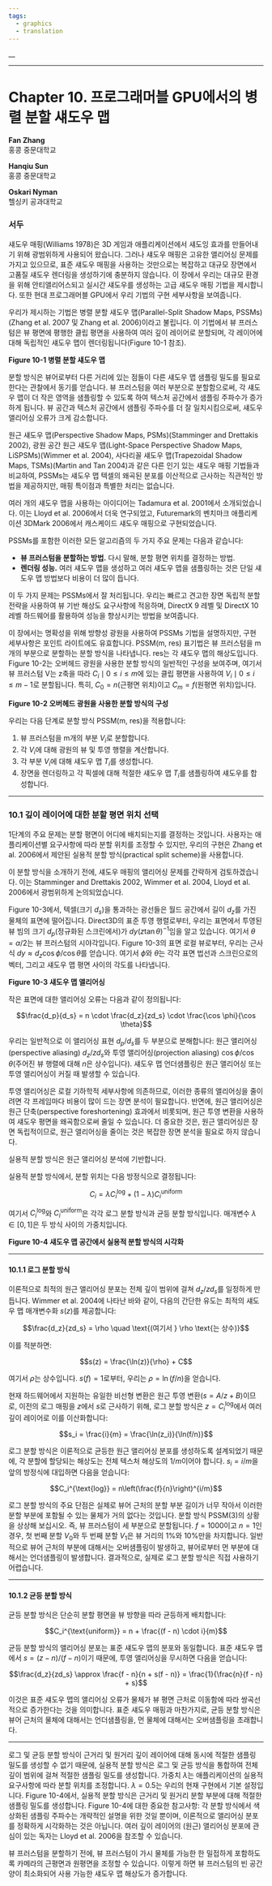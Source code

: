 ```yaml
---
tags:
  - graphics
  - translation
---
```


__

---
# Chapter 10. 프로그래머블 GPU에서의 병렬 분할 섀도우 맵

**Fan Zhang**  
홍콩 중문대학교

**Hanqiu Sun**  
홍콩 중문대학교

**Oskari Nyman**  
헬싱키 공과대학교

### **서두**

섀도우 매핑(Williams 1978)은 3D 게임과 애플리케이션에서 섀도잉 효과를 만들어내기 위해 광범위하게 사용되어 왔습니다. 그러나 섀도우 매핑은 고유한 앨리어싱 문제를 가지고 있으므로, 표준 섀도우 매핑을 사용하는 것만으로는 복잡하고 대규모 장면에서 고품질 섀도우 렌더링을 생성하기에 충분하지 않습니다. 이 장에서 우리는 대규모 환경을 위해 안티앨리어스되고 실시간 섀도우를 생성하는 고급 섀도우 매핑 기법을 제시합니다. 또한 현대 프로그래머블 GPU에서 우리 기법의 구현 세부사항을 보여줍니다.

우리가 제시하는 기법은 병렬 분할 섀도우 맵(Parallel-Split Shadow Maps, PSSMs)(Zhang et al. 2007 및 Zhang et al. 2006)이라고 불립니다. 이 기법에서 뷰 프러스텀은 뷰 평면에 평행한 클립 평면을 사용하여 여러 깊이 레이어로 분할되며, 각 레이어에 대해 독립적인 섀도우 맵이 렌더링됩니다(Figure 10-1 참조).

**Figure 10-1 병렬 분할 섀도우 맵**

분할 방식은 뷰어로부터 다른 거리에 있는 점들이 다른 섀도우 맵 샘플링 밀도를 필요로 한다는 관찰에서 동기를 얻습니다. 뷰 프러스텀을 여러 부분으로 분할함으로써, 각 섀도우 맵이 더 작은 영역을 샘플링할 수 있도록 하여 텍스처 공간에서 샘플링 주파수가 증가하게 됩니다. 뷰 공간과 텍스처 공간에서 샘플링 주파수를 더 잘 일치시킴으로써, 섀도우 앨리어싱 오류가 크게 감소합니다.

원근 섀도우 맵(Perspective Shadow Maps, PSMs)(Stamminger and Drettakis 2002), 광원 공간 원근 섀도우 맵(Light-Space Perspective Shadow Maps, LiSPSMs)(Wimmer et al. 2004), 사다리꼴 섀도우 맵(Trapezoidal Shadow Maps, TSMs)(Martin and Tan 2004)과 같은 다른 인기 있는 섀도우 매핑 기법들과 비교하여, PSSMs는 섀도우 맵 텍셀의 왜곡된 분포를 이산적으로 근사하는 직관적인 방법을 제공하지만, 매핑 특이점과 특별한 처리는 없습니다.

여러 개의 섀도우 맵을 사용하는 아이디어는 Tadamura et al. 2001에서 소개되었습니다. 이는 Lloyd et al. 2006에서 더욱 연구되었고, Futuremark의 벤치마크 애플리케이션 3DMark 2006에서 캐스케이드 섀도우 매핑으로 구현되었습니다.

PSSMs를 포함한 이러한 모든 알고리즘의 두 가지 주요 문제는 다음과 같습니다:

- **뷰 프러스텀을 분할하는 방법.** 다시 말해, 분할 평면 위치를 결정하는 방법.
- **렌더링 성능.** 여러 섀도우 맵을 생성하고 여러 섀도우 맵을 샘플링하는 것은 단일 섀도우 맵 방법보다 비용이 더 많이 듭니다.

이 두 가지 문제는 PSSMs에서 잘 처리됩니다. 우리는 빠르고 견고한 장면 독립적 분할 전략을 사용하여 뷰 기반 해상도 요구사항에 적응하며, DirectX 9 레벨 및 DirectX 10 레벨 하드웨어를 활용하여 성능을 향상시키는 방법을 보여줍니다.

이 장에서는 명확성을 위해 방향성 광원을 사용하여 PSSMs 기법을 설명하지만, 구현 세부사항은 포인트 라이트에도 유효합니다. PSSM(m, res) 표기법은 뷰 프러스텀을 m개의 부분으로 분할하는 분할 방식을 나타냅니다. res는 각 섀도우 맵의 해상도입니다. Figure 10-2는 오버헤드 광원을 사용한 분할 방식의 일반적인 구성을 보여주며, 여기서 뷰 프러스텀 V는 z축을 따라 ${C_i \mid 0 \leq i \leq m}$에 있는 클립 평면을 사용하여 ${V_i \mid 0 \leq i \leq m - 1}$로 분할됩니다. 특히, $C_0 = n$(근평면 위치)이고 $C_m = f$(원평면 위치)입니다.

**Figure 10-2 오버헤드 광원을 사용한 분할 방식의 구성**

우리는 다음 단계로 분할 방식 PSSM(m, res)을 적용합니다:

1. 뷰 프러스텀을 m개의 부분 ${V_i}$로 분할합니다.
2. 각 $V_i$에 대해 광원의 뷰 및 투영 행렬을 계산합니다.
3. 각 부분 $V_i$에 대해 섀도우 맵 $T_i$를 생성합니다.
4. 장면을 렌더링하고 각 픽셀에 대해 적절한 섀도우 맵 $T_i$를 샘플링하여 섀도우를 합성합니다.

---

### **10.1 깊이 레이어에 대한 분할 평면 위치 선택**

1단계의 주요 문제는 분할 평면이 어디에 배치되는지를 결정하는 것입니다. 사용자는 애플리케이션별 요구사항에 따라 분할 위치를 조정할 수 있지만, 우리의 구현은 Zhang et al. 2006에서 제안된 실용적 분할 방식(practical split scheme)을 사용합니다.

이 분할 방식을 소개하기 전에, 섀도우 매핑의 앨리어싱 문제를 간략하게 검토하겠습니다. 이는 Stamminger and Drettakis 2002, Wimmer et al. 2004, Lloyd et al. 2006에서 광범위하게 논의되었습니다.

Figure 10-3에서, 텍셀(크기 $d_s$)을 통과하는 광선들은 월드 공간에서 길이 $d_z$를 가진 물체의 표면에 떨어집니다. Direct3D의 표준 투영 행렬로부터, 우리는 표면에서 투영된 뷰 빔의 크기 $d_p$(정규화된 스크린에서)가 $dy(z \tan \theta)^{-1}$임을 알고 있습니다. 여기서 $\theta = \alpha/2$는 뷰 프러스텀의 시야각입니다. Figure 10-3의 표면 로컬 뷰로부터, 우리는 근사식 $dy \approx d_z \cos \phi/\cos \theta$를 얻습니다. 여기서 $\phi$와 $\theta$는 각각 표면 법선과 스크린으로의 벡터, 그리고 섀도우 맵 평면 사이의 각도를 나타냅니다.

**Figure 10-3 섀도우 맵 앨리어싱**

작은 표면에 대한 앨리어싱 오류는 다음과 같이 정의됩니다:

$$\frac{d_p}{d_s} = n \cdot \frac{d_z}{zd_s} \cdot \frac{\cos \phi}{\cos \theta}$$

우리는 일반적으로 이 앨리어싱 표현 $d_p/d_s$를 두 부분으로 분해합니다: 원근 앨리어싱(perspective aliasing) $d_z/zd_s$와 투영 앨리어싱(projection aliasing) $\cos \phi/\cos \theta$(주어진 뷰 행렬에 대해 $n$은 상수입니다). 섀도우 맵 언더샘플링은 원근 앨리어싱 또는 투영 앨리어싱이 커질 때 발생할 수 있습니다.

투영 앨리어싱은 로컬 기하학적 세부사항에 의존하므로, 이러한 종류의 앨리어싱을 줄이려면 각 프레임마다 비용이 많이 드는 장면 분석이 필요합니다. 반면에, 원근 앨리어싱은 원근 단축(perspective foreshortening) 효과에서 비롯되며, 원근 투영 변환을 사용하여 섀도우 평면을 왜곡함으로써 줄일 수 있습니다. 더 중요한 것은, 원근 앨리어싱은 장면 독립적이므로, 원근 앨리어싱을 줄이는 것은 복잡한 장면 분석을 필요로 하지 않습니다.

실용적 분할 방식은 원근 앨리어싱 분석에 기반합니다.

실용적 분할 방식에서, 분할 위치는 다음 방정식으로 결정됩니다:

$$C_i = \lambda C_i^{\text{log}} + (1 - \lambda) C_i^{\text{uniform}}$$

여기서 ${C_i^{\text{log}}}$와 ${C_i^{\text{uniform}}}$은 각각 로그 분할 방식과 균등 분할 방식입니다. 매개변수 $\lambda \in [0, 1]$은 두 방식 사이의 가중치입니다.

**Figure 10-4 섀도우 맵 공간에서 실용적 분할 방식의 시각화**

---

#### **10.1.1 로그 분할 방식**

이론적으로 최적의 원근 앨리어싱 분포는 전체 깊이 범위에 걸쳐 $d_z/zd_s$를 일정하게 만듭니다. Wimmer et al. 2004에 나타난 바와 같이, 다음의 간단한 유도는 최적의 섀도우 맵 매개변수화 $s(z)$를 제공합니다:

$$\frac{d_z}{zd_s} = \rho \quad \text{(여기서 } \rho \text{는 상수)}$$

이를 적분하면:

$$s(z) = \frac{\ln(z)}{\rho} + C$$

여기서 $\rho$는 상수입니다. $s(f) = 1$로부터, 우리는 $\rho = \ln(f/n)$을 얻습니다.

현재 하드웨어에서 지원하는 유일한 비선형 변환은 원근 투영 변환$(s = A/z + B)$이므로, 이전의 로그 매핑을 $z$에서 $s$로 근사하기 위해, 로그 분할 방식은 $z = C_i^{\text{log}}$에서 여러 깊이 레이어로 이를 이산화합니다:

$$s_i = \frac{i}{m} = \frac{\ln(z_i)}{\ln(f/n)}$$

로그 분할 방식은 이론적으로 균등한 원근 앨리어싱 분포를 생성하도록 설계되었기 때문에, 각 분할에 할당되는 해상도는 전체 텍스처 해상도의 $1/m$이어야 합니다. $s_i = i/m$을 앞의 방정식에 대입하면 다음을 얻습니다:

$$C_i^{\text{log}} = n\left(\frac{f}{n}\right)^{i/m}$$

로그 분할 방식의 주요 단점은 실제로 뷰어 근처의 분할 부분 길이가 너무 작아서 이러한 분할 부분에 포함될 수 있는 물체가 거의 없다는 것입니다. 분할 방식 PSSM(3)의 상황을 상상해 보십시오. 즉, 뷰 프러스텀이 세 부분으로 분할됩니다. $f = 1000$이고 $n = 1$인 경우, 첫 번째 분할 $V_0$와 두 번째 분할 $V_1$은 뷰 거리의 1%와 10%만을 차지합니다. 일반적으로 뷰어 근처의 부분에 대해서는 오버샘플링이 발생하고, 뷰어로부터 먼 부분에 대해서는 언더샘플링이 발생합니다. 결과적으로, 실제로 로그 분할 방식은 직접 사용하기 어렵습니다.

---

#### **10.1.2 균등 분할 방식**

균등 분할 방식은 단순히 분할 평면을 뷰 방향을 따라 균등하게 배치합니다:

$$C_i^{\text{uniform}} = n + \frac{(f - n) \cdot i}{m}$$

균등 분할 방식의 앨리어싱 분포는 표준 섀도우 맵의 분포와 동일합니다. 표준 섀도우 맵에서 $s = (z - n)/(f - n)$이기 때문에, 투영 앨리어싱을 무시하면 다음을 얻습니다:

$$\frac{d_z}{zd_s} \approx \frac{f - n}{n + s(f - n)} = \frac{1}{\frac{n}{f - n} + s}$$

이것은 표준 섀도우 맵의 앨리어싱 오류가 물체가 뷰 평면 근처로 이동함에 따라 쌍곡선적으로 증가한다는 것을 의미합니다. 표준 섀도우 매핑과 마찬가지로, 균등 분할 방식은 뷰어 근처의 물체에 대해서는 언더샘플링을, 먼 물체에 대해서는 오버샘플링을 초래합니다.

---

로그 및 균등 분할 방식이 근거리 및 원거리 깊이 레이어에 대해 동시에 적절한 샘플링 밀도를 생성할 수 없기 때문에, 실용적 분할 방식은 로그 및 균등 방식을 통합하여 전체 깊이 범위에 걸쳐 적절한 샘플링 밀도를 생성합니다. 가중치 $\lambda$는 애플리케이션의 실용적 요구사항에 따라 분할 위치를 조정합니다. $\lambda = 0.5$는 우리의 현재 구현에서 기본 설정입니다. Figure 10-4에서, 실용적 분할 방식은 근거리 및 원거리 분할 부분에 대해 적절한 샘플링 밀도를 생성합니다. Figure 10-4에 대한 중요한 참고사항: 각 분할 방식에서 색상화된 샘플링 주파수는 개략적인 설명을 위한 것일 뿐이며, 이론적으로 앨리어싱 분포를 정확하게 시각화하는 것은 아닙니다. 여러 깊이 레이어의 (원근) 앨리어싱 분포에 관심이 있는 독자는 Lloyd et al. 2006을 참조할 수 있습니다.

뷰 프러스텀을 분할하기 전에, 뷰 프러스텀이 가시 물체를 가능한 한 밀접하게 포함하도록 카메라의 근평면과 원평면을 조정할 수 있습니다. 이렇게 하면 뷰 프러스텀의 빈 공간 양이 최소화되어 사용 가능한 섀도우 맵 해상도가 증가합니다.